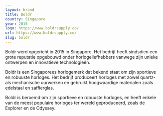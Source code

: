```yaml
---
layout: brand
title: Boldr
country: Singapore
year: 2015
logo: https://www.boldrsupply.co/
url: https://www.boldrsupply.co/
slug: boldr
---
```

Boldr werd opgericht in 2015 in Singapore. Het bedrijf heeft sindsdien een grote reputatie opgebouwd onder horlogeliefhebbers vanwege zijn unieke ontwerpen en innovatieve technologieën.

Boldr is een Singaporees horlogemerk dat bekend staat om zijn sportieve en robuuste horloges. Het bedrijf produceert horloges met zowel quartz- als mechanische uurwerken en gebruikt hoogwaardige materialen zoals edelstaal en saffierglas.

Boldr is beroemd om zijn sportieve en robuuste horloges, en heeft enkele van de meest populaire horloges ter wereld geproduceerd, zoals de Explorer en de Odyssey.

